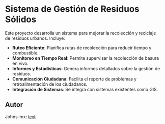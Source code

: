 # Sistema de Gestión de Residuos Sólidos

Este proyecto desarrolla un sistema para mejorar la recolección y reciclaje de residuos urbanos. Incluye:

- **Ruteo Eficiente**: Planifica rutas de recolección para reducir tiempo y combustible.
- **Monitoreo en Tiempo Real**: Permite supervisar la recolección de basura en vivo.
- **Informes y Estadísticas**: Genera informes detallados sobre la gestión de residuos.
- **Comunicación Ciudadana**: Facilita el reporte de problemas y retroalimentación de los ciudadanos.
- **Integración de Sistemas**: Se integra con sistemas existentes como GIS.

## Autor
Johns-mx: [text](https://www.linkedin.com/in/johns-mx-dev/)
